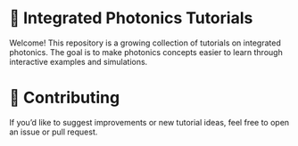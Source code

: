 # 📡 Integrated Photonics Tutorials
Welcome! This repository is a growing collection of tutorials on integrated photonics. The goal is to make photonics concepts easier to learn through interactive examples and simulations.

# 🤝 Contributing
If you’d like to suggest improvements or new tutorial ideas, feel free to open an issue or pull request.
